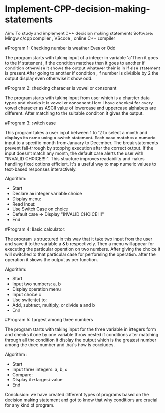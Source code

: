 # Implement-CPP-decision-making-statements
Aim:
To study and implement C++ decision making statements
Software:
Mingw c/cpp compiler , VScode , online C++ compiler

#Program 1:
Checking number is weather Even or Odd

The program starts with taking input of a integer in variable 'a'.Then it goes to the If statement ,if the condition matches then it goes to another if condition otherwise it shows the output whatever their is in if else statement is present.After going to another  if condition , if number is divisible by 2 the output display even otherwise it show odd.

 #Program 2:
 checking character is vowel or consonant 

 The program starts with taking input from user which is a charcter data types and checks it is vowel or consonant.Here I have checked for every vowel character as ASCII value of lowercase and uppercase alphabets are different. After matching to the suitable condition it gives the output.

 #Program 3:
 switch case

This program takes a user input between 1 to 12 to select a month and displays its name using a switch statement. Each case matches a numeric input to a specific month from January to December. The break statements prevent fall-through by stopping execution after the correct output. If the input doesn’t match any month, the default case alerts the user with "INVALID CHOICE!!!!". This structure improves readability and makes handling fixed options efficient. It's a useful way to map numeric values to text-based responses interactively.

Algorithm:
- Start
- Declare an integer variable choice
- Display menu:
- Read Input:
- Use Switch Case on choice
- Default case → Display "INVALID CHOICE!!!!"
- End

#Program 4:
Basic calculator:

The program is structured in this way that it take two input from the user and save it to the variable a & b respectively. Then a menu will appear for executing the particular operation on two numbers. After giving the choice it will switched to that particular case for performing the operation. after the operation it shows the output as per function.

Algorithm:
- Start
- Input two numbers: a, b
- Display operation menu
- Input choice c
- Use switch(c) to:
- Add, subtract, multiply, or divide a and b
- End


#Program 5:
Largest among three numbers


The program starts with taking input for the three variable in integers form and checks it one by one variable throw nested if conditions after matching through all the condition it display the output which is the greatest number among the three number and that's how is concludes.

Algorithm :
- Start
- Input three integers: a, b, c
- Compare:
- Display the largest value
- End


Conclusion:
we have created different types of programs based on the decision making statement and got to know that why conditions are crucial for any kind of program.



 
